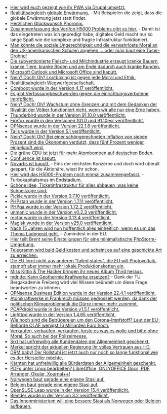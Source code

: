 * [Hier wird euch gezeigt wie ihr PWA via Drupal umsetzt.](https://opensource.com/article/22/6/drupal-pwa)
* [Realitätsabgleich globale Erwärmung.](https://netzfrauen.org/2022/06/05/norway-6/) - Mit Beispielen die zeigt, dass die globale Erwärmung jetzt statt findet.
* [Herzlichen Glückwunsch Phoronix.](https://www.phoronix.com/scan.php?page=news_item&px=Phoronix-18)
* [Zusammenfassung des Verifon H5000 Problems gibt es hier.](https://www.borncity.com/blog/2022/06/05/probleme-mit-verifone-h5000-kartenlesegerten-der-status-zum-5-juni-2022/) - Damit ist das eingetreten was ich gepredigt habe, digitales Geld macht nur so lange Spaß wie die komplexe und fragile Infrastruktur funktioniert.
* [Man könnte die soziale Ungerechtigkeit und die verwahrloste Moral an den US-amerikanischen Schulen angehen ... oder man baut eine Taser-Drohne!](https://netzpolitik.org/2022/gegen-schulmassaker-axon-will-taserdrohne-entwickeln/)
* [Die subventionierte Fleisch- und Milchindustrie erzeugt kranke Bauern, kranke Tiere, kranke Böden und am Ende dadurch auch kranke Kunden.](https://netzfrauen.org/2022/06/03/agriculture-2/)
* [Microsoft Outlook und Microsoft Office sind kaputt.](https://tu-freiberg.de/urz/kritische-schwachstelle-schadcode-per-microsoft-office-eingeschleust)
* [Nein? Doch! Oh? Lootboxing ist gegen jede Moral und Ethik.](https://netzpolitik.org/2022/lootboxen-kritik-an-manipulativen-techniken-der-gaming-industrie/)
* [Realitätsabgleich Wegwerfgeesellschaft.](https://www.careelite.de/wegwerfgesellschaft/)
* [Coreboot wurde in der Version 4.17 veröffentlicht.](https://www.phoronix.com/scan.php?page=news_item&px=Coreboot-4.17)
* [Es gibt Verfassungbeschwerden gegen die einrichtungsverbotene Impfpflicht.](https://impfentscheidung.online/einrichtungsbezogene-covid-19-impfpflicht/)
* [Nein? Doch! Oh? Wachstum ohne Grenzen und mit dem Gedanken der Rivalität der Völker funktioniert nicht, wenn wir alle nur eine Erde haben.](https://www.sonnenseite.com/de/politik/ernst-ulrich-von-weizsaecker-gnadenlose-rivalitaet-der-voelker-ist-grundfalsch/)
* [Thunderbird wurde in der Version 91.10.0 veröffentlicht.](https://www.borncity.com/blog/2022/06/01/thunderbird-91-10-0-sicherheitsupdate/)
* [Firefox wurde in den Versionen 101.0 und 91.10esr veröffentlicht.](https://www.borncity.com/blog/2022/06/01/firefox-101-0-und-91-10esr-freigegeben/)
* [OPNsense wurde in der Version 22.1.8 veröffentlicht.](https://opnsense.org/opnsense-22-1-8-released/)
* [Tails wurde in der Version 5.1 veröffentlicht.](https://lwn.net/Articles/897180/)
* [Nein? Doch! Oh? Bei einer schöngerechneten Inflation von sieben Prozent sind die Ökonomen verdutzt, dass fünf Prozent weniger eingekauft wird.](https://blog.fefe.de/?ts=9c6642ab)
* [Die grüne CDU ist jetzt für mehr Atombomben auf deutschen Boden.](https://blog.fefe.de/?ts=9c66545e)
* [Confluence ist kaputt.](https://blog.fefe.de/?ts=9c6714af)
* [Novartis ist kaputt.](https://blog.fefe.de/?ts=9c62115c) - Eins der reichsten Konzerne und doch wird überall gespart, für die Aktionäre, wisst ihr schon.
* [Hier wird das H5000-Problem noch einmal zusammengefasst.](https://blog.fefe.de/?ts=9c63ddc0) - Turbokapitalismus im Endstadium.
* [Schöne Idee, Ticketinfrastruktur für alles abbauen, was keine Schnellzüge sind.](https://blog.fefe.de/?ts=9c60b7ba)
* [Pickle wurde in der Version 0.7.10 veröffentlicht.](https://github.com/FriendsOfPHP/pickle/releases/tag/v0.7.10)
* [PHPstan wurde in der Version 1.7.11 veröffentlicht.](https://github.com/phpstan/phpstan/releases/tag/1.7.11)
* [PHPqa wurde in der Version 1.72.2 veröffentlicht.](https://github.com/jakzal/phpqa/releases/tag/v1.72.2)
* [unmanic wurde in der Version v0.2.3 veröffentlicht.](https://github.com/Unmanic/unmanic/releases/tag/0.2.3)
* [rector wurde in der Version 0.13.4 veröffentlicht.](https://github.com/rectorphp/rector/releases/tag/0.13.4)
* [Magisk wurde in der Version v25.0 veröffentlicht.](https://github.com/topjohnwu/Magisk/releases/tag/v25.0)
* [Nach 15 Jahren wird nun hoffentlich alles einheitlich, wenn es um das Thema Ladegerät geht.](https://netzpolitik.org/2022/usb-c-fuer-alles-eu-schafft-lade-standard-fuer-handys-tablets-und-laptops/) - Zumindest in der EU.
* [Hier teilt Brent seine Einstellungen für eine minimalistische PhpStorm-Umgebung.](https://stitcher.io/blog/clean-and-minimalistic-phpstorm)
* [Telegramm wird bald Geld kosten und scheint es auf eine geschickte Art zu erreichen.](https://www.bleepingcomputer.com/news/technology/telegram-to-soon-launch-its-premium-plan-at-499-per-month/)
* [Die EU lernt nicht aus anderen "failed states", die EU will Photovoltaik, stampft aber immer mehr lokale Produktionsketten ein.](https://www.sonnenseite.com/de/wirtschaft/solarglas-ist-der-naechste-produktionsengpass/)
* [Miss Kittin & The Hacker bringen ihr neues Album Third heraus.](https://www.rave-strikes-back.de/?p=11057)
* [mdr.de: Kann Geothermie Kraftwerke ersetzen?](https://www.mdr.de/nachrichten/deutschland/wirtschaft/geothermie-energie-erdwaerme-100.html) - Dank der TU Bergakademie Freiberg wird viel Wissen beündelt um diese Frage beantworten zu können.
* [OPNsense Business Edition wurde in der Version 22.4.1 veröffentlicht.](https://opnsense.org/opnsense-business-edition-22-4-1-released/)
* [Atomkraftwerke in Frankreich müssen gedrosselt werden, da dank der politischen Klimaproblematik die Dürre immer mehr zunimmt.](https://www.sonnenseite.com/de/energie/franzoesisches-atomkraftwerk-wegen-trockenheit-gedrosselt/)
* [PCAPdroid wurde in der Version v1.5.1 veröffentlicht.](https://github.com/emanuele-f/PCAPdroid/releases/tag/v1.5.1)
* [Lighttpd wurde in der Version 1.4.65 veröffentlicht.](https://www.phoronix.com/scan.php?page=news_item&px=lighttpd-1.4.65)
* [Wie hoch sind die Betrügereien um den Corona-Impfstoff? Laut der EU-Behörde OLAF wenigst 16 Milliarden Euro hoch.](https://blog.fefe.de/?ts=9c5e6fe8)
* [Verkaufen, verkaufen, verkaufen, koste es was es wolle und bitte ohne Moral. So auch bei der Polizeimesse.](https://blog.fefe.de/?ts=9c5e6904)
* [Sixt hat unfreiwillig alle Kundendaten der Allgemeinheit geschenkt.](https://blog.fefe.de/?ts=9c5e633d)
* [Merkel spricht der aktuellen Regierung ihr volles Vertrauen aus :-D.](https://blog.fefe.de/?ts=9c5e4b04)
* [DRM baby! Der Rollstuhl ist jetzt auch nur noch so lange funktional wie es der Hersteller möchte.](https://blog.fefe.de/?ts=9c5eb30c)
* [Kärnten hat unfreiwillig alle Bürderdaten der Allgemeinheit geschenkt.](https://blog.fefe.de/?ts=9c5eb192)
* [PDFs unter Linux bearbeiten? LibreOffice, ONLYOFFICE Docs, PDF Arranger, Okular, Xournal++!](https://opensource.com/article/22/6/open-source-pdf-editors-linux)
* [Norwegen baut gerade eine eigene Stasi auf.](https://netzpolitik.org/2022/datensammelwut-norwegen-will-wissen-was-die-buergerinnen-im-supermarkt-kaufen/)
* [Belgien baut gerade eine eigene Stasi auf.](https://www.patrick-breyer.de/angeblich-gezielte-vorratsdatenspeicherung-online-karte-zeigt-was-die-belgische-regierung-vertuschen-will/)
* [OpenSUSE Leap wurde in der Version 15.4 veröffentlicht.](https://lwn.net/Articles/897298/)
* [Blender wurde in der Version 3.2 veröffentlicht.](https://www.phoronix.com/scan.php?page=news_item&px=Blender-3.2-Released)
* [Das Innenministerium will eine bessere Stasi als Norwegen oder Belgien aufbauen.](https://netzpolitik.org/2022/vorratsdaten-und-entschluesselung-rat-fuer-justiz-und-inneres-will-mehr-ueberwachung/)
